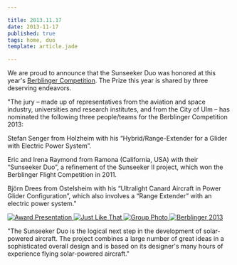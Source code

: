 ```yaml
---

title: 2013.11.17
date: 2013-11-17
published: true
tags: home, duo
template: article.jade

---
```


We are proud to announce that the Sunseeker Duo was honored at this year's <a href="http://www.berblinger.ulm.de/html/winners2013">Berblinger Competition</a>. The Prize this year is shared by three deserving endeavors.

"The jury – made up of representatives from the aviation and space industry, universities and research institutes, and from the City of Ulm – has nominated the following three people/teams for the Berblinger Competition 2013:

Stefan Senger from Holzheim with his “Hybrid/Range-Extender for a Glider with Electric Power System”.

Eric and Irena Raymond from Ramona (California, USA) with their “Sunseeker Duo”, a refinement of the Sunseeker II project, which won the Berblinger Flight Competition in 2011.

Björn Drees from Ostelsheim with his “Ultralight Canard Aircraft in Power Glider Configuration”, which also involves a “Range Extender” with an electric power system."

<div class="photoset">

<a href="/articles/2013-11-17/1.jpg" rel="gal-2013-11-17" title="Award Presentation">
  <img src="/articles/2013-11-17/thumbs/1.jpg" alt= "Award Presentation" \>
</a>

<a href="/articles/2013-11-17/2.jpg" rel="gal-2013-11-17" title="Just Like That">
  <img src="/articles/2013-11-17/thumbs/2.jpg" alt= "Just Like That" \>
</a>

<a href="/articles/2013-11-17/3.jpg" rel="gal-2013-11-17" title="Group Photo">
  <img src="/articles/2013-11-17/thumbs/3.jpg" alt= "Group Photo" \>
</a>

<a href="/articles/2013-11-17/4.jpg" rel="gal-2013-11-17" title="Berblinger 2013">
  <img src="/articles/2013-11-17/thumbs/4.jpg" alt= "Berblinger 2013" \>
</a>



</div>


"The Sunseeker Duo is the logical next step in the development of solar-powered aircraft. The project combines a large number of great ideas in a sophisticated overall design and is based on its designer's many hours of experience flying solar-powered aircraft."





